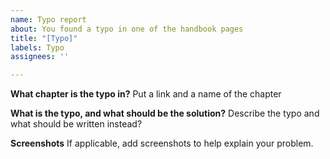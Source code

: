 ```yaml
---
name: Typo report
about: You found a typo in one of the handbook pages
title: "[Typo]"
labels: Typo
assignees: ''

---
```


**What chapter is the typo in?**
Put a link and a name of the chapter

**What is the typo, and what should be the solution?**
Describe the typo and what should be written instead?

**Screenshots**
If applicable, add screenshots to help explain your problem.

